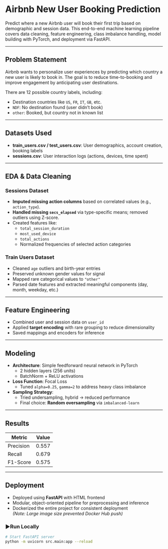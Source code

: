 # Airbnb New User Booking Prediction

Predict where a new Airbnb user will book their first trip based on demographic and session data. This end-to-end machine learning pipeline covers data cleaning, feature engineering, class imbalance handling, model building with PyTorch, and deployment via FastAPI.

---

## Problem Statement

Airbnb wants to personalize user experiences by predicting which country a new user is likely to book in. The goal is to reduce time-to-booking and improve engagement by anticipating user destinations.

There are 12 possible country labels, including:
- Destination countries like `US`, `FR`, `IT`, `GB`, etc.
- `NDF`: No destination found (user didn’t book)
- `other`: Booked, but country not in known list

---

## Datasets Used

- **train_users.csv / test_users.csv**: User demographics, account creation, booking labels
- **sessions.csv**: User interaction logs (actions, devices, time spent)

---

## EDA & Data Cleaning

### Sessions Dataset
- **Imputed missing action columns** based on correlated values (e.g., `action_type`).
- **Handled missing `secs_elapsed`** via type-specific means; removed outliers using Z-score.
- Created features like:
  - `total_session_duration`
  - `most_used_device`
  - `total_actions`
  - Normalized frequencies of selected action categories

### Train Users Dataset
- Cleaned `age` outliers and birth-year entries
- Preserved unknown gender values for signal
- Mapped rare categorical values to `"other"`
- Parsed date features and extracted meaningful components (day, month, weekday, etc.)

---

## Feature Engineering

- Combined user and session data on `user_id`
- Applied **target encoding** with rare grouping to reduce dimensionality
- Saved mappings and encoders for inference

---

## Modeling

- **Architecture**: Simple feedforward neural network in PyTorch  
  - 2 hidden layers (256 units)  
  - BatchNorm + ReLU activations  
- **Loss Function**: Focal Loss  
  - Tuned `alpha=0.25`, `gamma=2` to address heavy class imbalance
- **Sampling Strategy**:  
  - Tried undersampling, hybrid → reduced performance  
  - Final choice: **Random oversampling** via `imbalanced-learn`

---

## Results

| Metric     | Value   |
|------------|---------|
| Precision  | 0.557   |
| Recall     | 0.679   |
| F1-Score   | 0.575   |

---

## Deployment

- Deployed using **FastAPI** with HTML frontend
- Modular, object-oriented pipeline for preprocessing and inference
- Dockerized the entire project for consistent deployment  
  *(Note: Large image size prevented Docker Hub push)*

### ▶Run Locally
```bash
# Start FastAPI server
python -m uvicorn src.main:app --reload

